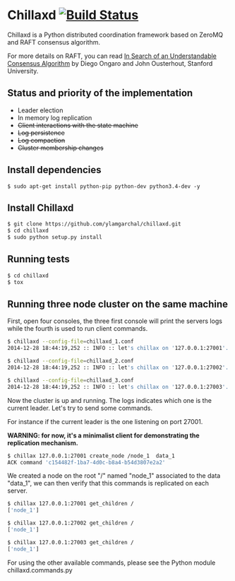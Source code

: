 # Chillaxd [![Build Status](https://api.travis-ci.org/ylamgarchal/chillaxd.png)](https://api.travis-ci.org/ylamgarchal/chillaxd)

Chillaxd is a Python distributed coordination framework based on ZeroMQ and RAFT consensus algorithm.

For more details on RAFT, you can read [In Search of an Understandable Consensus Algorithm][raft-paper] by Diego Ongaro and John Ousterhout, Stanford University.

## Status and priority of the implementation

* Leader election
* In memory log replication
* ~~Client interactions with the state machine~~
* ~~Log persistence~~
* ~~Log compaction~~
* ~~Cluster membership changes~~


## Install dependencies
```
$ sudo apt-get install python-pip python-dev python3.4-dev -y
```

## Install Chillaxd
```sh
$ git clone https://github.com/ylamgarchal/chillaxd.git
$ cd chillaxd
$ sudo python setup.py install
```

## Running tests

```sh
$ cd chillaxd
$ tox
```

## Running three node cluster on the same machine

First, open four consoles, the three first console will print the servers logs
while the fourth is used to run client commands.

```sh
$ chillaxd --config-file=chillaxd_1.conf
2014-12-28 18:44:19,252 :: INFO :: let's chillax on '127.0.0.1:27001'...
```

```sh
$ chillaxd --config-file=chillaxd_2.conf
2014-12-28 18:44:19,252 :: INFO :: let's chillax on '127.0.0.1:27002'...
```

```sh
$ chillaxd --config-file=chillaxd_3.conf
2014-12-28 18:44:19,252 :: INFO :: let's chillax on '127.0.0.1:27003'...
```

Now the cluster is up and running. The logs indicates which one is the current
leader. Let's try to send some commands.

For instance if the current leader is the one listening on port 27001.

**WARNING: for now, it's a minimalist client for demonstrating the replication mechanism.**

```sh
$ chillax 127.0.0.1:27001 create_node /node_1  data_1
ACK command 'c154482f-1ba7-4d0c-b8a4-b54d3807e2a2'
```

We created a node on the root "/" named "node_1" associated to the data "data_1", we
can then verify that this commands is replicated on each server.

```sh
$ chillax 127.0.0.1:27001 get_children /
['node_1']
```

```sh
$ chillax 127.0.0.1:27002 get_children /
['node_1']
```

```sh
$ chillax 127.0.0.1:27003 get_children /
['node_1']
```

For using the other available commands, please see the Python module chillaxd.commands.py

[raft-paper]: https://ramcloud.stanford.edu/raft.pdf
